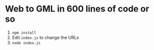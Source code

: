 # Web to GML in 600 lines of code or so

1. `npm install`
2. Edit `index.js` to change the URLs
3. `node index.js`
